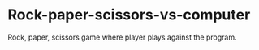 # Rock-paper-scissors-vs-computer
Rock, paper, scissors game where player plays against the program.
